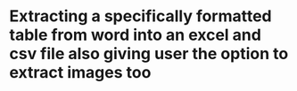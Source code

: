 # Extracting a specifically formatted table from word into an excel and csv file also giving user the option to extract images too

